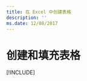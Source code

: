 ```yaml
---
title: 在 Excel 中创建表格
description: ''
ms.date: 12/08/2017
---
```



# <a name="create-and-populate-a-table"></a>创建和填充表格

[!INCLUDE[](../includes/excel-tutorial-create-table.md)]